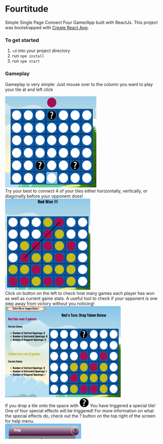 # Fourtitude

Simple Single Page Connect Four Game/App built with ReactJs. This project was bootstrapped with [Create React App](https://github.com/facebookincubator/create-react-app).

### To get started

1. `cd` into your project directory
2. run `npm install`
3. run `npm start`

### Gameplay

Gameplay is very simple: Just mouse over to the column you want to play your tile at and left click

<img src ="./src/img/start.png" alt="starting board" width="300" height="300"/>
<br />
Try your best to connect 4 of your tiles either horizontally, vertically, or diagonally before your opponent does!

<img src ="./src/img/win.png" alt="winning" width="280" height="300"/>
<br />
Click on button on the left to check how many games each player has won as well as current game stats. A useful tool to check if your opponent is one step away from victory without you noticing!

<img src ="./src/img/toggle_stats.png" alt="stats" width="380" height="300"/>
<br />
If you drop a tile onto the space with <img display="inline-block" src ="./src/img/question.png" alt="question mark" width="30" height="30"/> You have triggered a special tile! One of four special effects will be triggered! For more information on what the special effects do, check out the ? button on the top right of the screen for help menu.
<br />
<img src ="./src/img/help.png" alt="help button" width="250" height="50"/>

